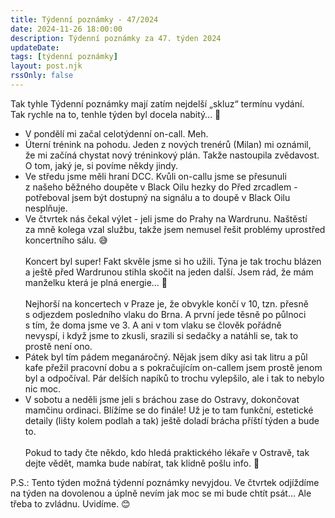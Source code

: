 ```yaml
---
title: Týdenní poznámky - 47/2024
date: 2024-11-26 18:00:00
description: Týdenní poznámky za 47. týden 2024
updateDate:
tags: [týdenní poznámky]
layout: post.njk
rssOnly: false
---
```

Tak tyhle Týdenní poznámky mají zatím nejdelší „skluz“ termínu vydání. Tak rychle na to, tenhle týden byl docela nabitý… 🙂
- V pondělí mi začal celotýdenní on-call. Meh.
- Úterní trénink na pohodu. Jeden z nových trenérů (Milan) mi oznámil, že mi začíná chystat nový tréninkový plán. Takže nastoupila zvědavost. O tom, jaký je, si povíme někdy jindy. 
- Ve středu jsme měli hraní DCC. Kvůli on-callu jsme se přesunuli z našeho běžného doupěte v Black Oilu hezky do Před zrcadlem - potřeboval jsem být dostupný na signálu a to doupě v Black Oilu nesplňuje.
- Ve čtvrtek nás čekal výlet - jeli jsme do Prahy na Wardrunu. Naštěstí za mně kolega vzal službu, takže jsem nemusel řešit problémy uprostřed koncertního sálu. 😅<br><br>
Koncert byl super! Fakt skvěle jsme si ho užili. Týna je tak trochu blázen a ještě před Wardrunou stihla skočit na jeden další. Jsem rád, že mám manželku která je plná energie… 🙂<br><br>
Nejhorší na koncertech v Praze je, že obvykle končí v 10, tzn. přesně s odjezdem posledního vlaku do Brna. A první jede těsně po půlnoci s tím, že doma jsme ve 3. A ani v tom vlaku se člověk pořádně nevyspí, i když jsme to zkusli, srazili si sedačky a natáhli se, tak to prostě není ono.
- Pátek byl tím pádem meganáročný. Nějak jsem díky asi tak litru a půl kafe přežil pracovní dobu a s pokračujícím on-callem jsem prostě jenom byl a odpočíval. Pár delších napíků to trochu vylepšilo, ale i tak to nebylo nic moc.
- V sobotu a neděli jsme jeli s bráchou zase do Ostravy, dokončovat mamčinu ordinaci. Blížíme se do finále! Už je to tam funkční, estetické detaily (lišty kolem podlah a tak) ještě doladí brácha příští týden a bude to.<br><br>
Pokud to tady čte někdo, kdo hledá praktického lékaře v Ostravě, tak dejte vědět, mamka bude nabírat, tak klidně pošlu info. 🙂

P.S.: Tento týden možná týdenní poznámky nevyjdou. Ve čtvrtek odjíždíme na týden na dovolenou a úplně nevím jak moc se mi bude chtít psát… Ale třeba to zvládnu. Uvidíme. 😊
